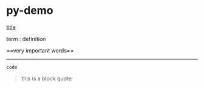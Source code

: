 # py-demo

[title](https://www.example.com)

term
: definition

==very important words==

---

`code`

> this is a block quote
